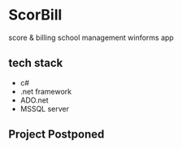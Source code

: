 # ScorBill
score & billing school management winforms app 
## tech stack
- c#
- .net framework
- ADO.net
- MSSQL server

##  Project Postponed
